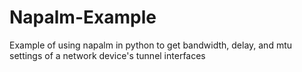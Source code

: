 # Napalm-Example
Example of using napalm in python to get bandwidth, delay, and mtu settings of a network device's tunnel interfaces
